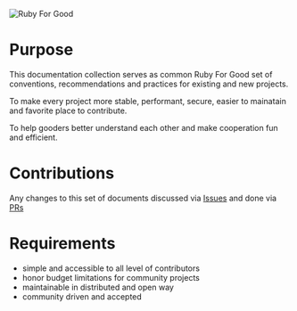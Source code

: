 ![Ruby For Good](https://avatars.githubusercontent.com/u/11573263?s=200&v=4)

# Purpose

This documentation collection serves as common Ruby For Good set of conventions, recommendations and practices for existing and new projects.

To make every project more stable, performant, secure, easier to mainatain and favorite place to contribute.

To help gooders better understand each other and make cooperation fun and efficient.

# Contributions

Any changes to this set of documents discussed via [Issues](https://github.com/rubyforgood/documents/issues) and done via [PRs](https://github.com/rubyforgood/documents/pulls)

# Requirements

- simple and accessible to all level of contributors
- honor budget limitations for community projects
- maintainable in distributed and open way
- community driven and accepted
